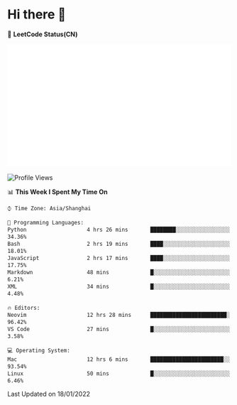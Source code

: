 # Hi there 👋

📝 **LeetCode Status(CN)**

![wsmbsbbz's LeetCode status](https://github.com/wsmbsbbz/wsmbsbbz/blob/main/status.svg)

<!--
**wsmbsbbz/wsmbsbbz** is a ✨ _special_ ✨ repository because its `README.md` (this file) appears on your GitHub profile.

Here are some ideas to get you started:

- 🔭 I’m currently working on ...
- 🌱 I’m currently learning ...
- 👯 I’m looking to collaborate on ...
- 🤔 I’m looking for help with ...
- 💬 Ask me about ...
- 📫 How to reach me: ...
- 😄 Pronouns: ...
- ⚡ Fun fact: ...
-->
<!--START_SECTION:waka-->
![Profile Views](http://img.shields.io/badge/Profile%20Views-20-blue)

📊 **This Week I Spent My Time On** 

```text
⌚︎ Time Zone: Asia/Shanghai

💬 Programming Languages: 
Python                   4 hrs 26 mins       ████████░░░░░░░░░░░░░░░░░   34.36% 
Bash                     2 hrs 19 mins       ████░░░░░░░░░░░░░░░░░░░░░   18.01% 
JavaScript               2 hrs 17 mins       ████░░░░░░░░░░░░░░░░░░░░░   17.75% 
Markdown                 48 mins             █░░░░░░░░░░░░░░░░░░░░░░░░   6.21% 
XML                      34 mins             █░░░░░░░░░░░░░░░░░░░░░░░░   4.48%

🔥 Editors: 
Neovim                   12 hrs 28 mins      ████████████████████████░   96.42% 
VS Code                  27 mins             █░░░░░░░░░░░░░░░░░░░░░░░░   3.58%

💻 Operating System: 
Mac                      12 hrs 6 mins       ███████████████████████░░   93.54% 
Linux                    50 mins             █░░░░░░░░░░░░░░░░░░░░░░░░   6.46%

```


 Last Updated on 18/01/2022
<!--END_SECTION:waka-->
